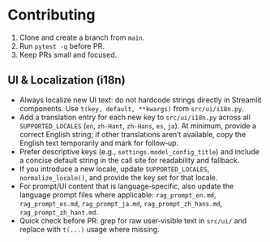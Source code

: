 # Contributing

1. Clone and create a branch from `main`.
2. Run `pytest -q` before PR.
3. Keep PRs small and focused.

## UI & Localization (i18n)

- Always localize new UI text: do not hardcode strings directly in Streamlit components. Use `t(key, default, **kwargs)` from `src/ui/i18n.py`.
- Add a translation entry for each new key to `src/ui/i18n.py` across all `SUPPORTED_LOCALES` (`en`, `zh-Hant`, `zh-Hans`, `es`, `ja`). At minimum, provide a correct English string; if other translations aren’t available, copy the English text temporarily and mark for follow‑up.
- Prefer descriptive keys (e.g., `settings.model_config_title`) and include a concise default string in the call site for readability and fallback.
- If you introduce a new locale, update `SUPPORTED_LOCALES`, `normalize_locale()`, and provide the key set for that locale.
- For prompt/UI content that is language‑specific, also update the language prompt files where applicable: `rag_prompt_en.md`, `rag_prompt_es.md`, `rag_prompt_ja.md`, `rag_prompt_zh_hans.md`, `rag_prompt_zh_hant.md`.
- Quick check before PR: grep for raw user‑visible text in `src/ui/` and replace with `t(...)` usage where missing.
